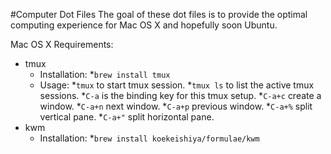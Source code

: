 #Computer Dot Files
The goal of these dot files is to provide the optimal computing experience for Mac OS X and hopefully soon Ubuntu. 

Mac OS X Requirements:
* tmux
  * Installation:
    *`brew install tmux`
  * Usage:
    *`tmux` to start tmux session.
    *`tmux ls` to list the active tmux sessions. 
    *`C-a` is the binding key for this tmux setup.
    *`C-a+c` create a window.
    *`C-a+n` next window.
    *`C-a+p` previous window.
    *`C-a+%` split vertical pane.
    *`C-a+"` split horizontal pane.
* kwm
  * Installation:
    *`brew install koekeishiya/formulae/kwm`
